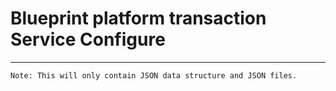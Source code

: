 # Blueprint platform transaction Service Configure
----

	Note: This will only contain JSON data structure and JSON files.
